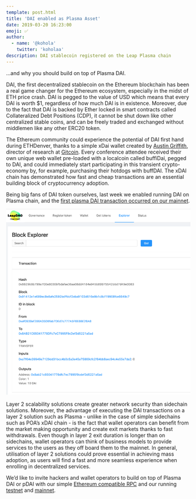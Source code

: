 ```yaml
---
template: post.html
title: 'DAI enabled as Plasma Asset'
date: 2019-03-20 16:23:00
emoji: ✅
author:
  - name: '@kohola'
    twitter: 'koholaa'
description: DAI stablecoin registered on the Leap Plasma chain
---
```


...and why you should build on top of Plasma DAI.

DAI, the first decentralized stablecoin on the Ethereum blockchain has been a real game changer for the Ethereum ecosystem, especially in the midst of ETH price crash. DAI is pegged to the value of USD which means that every DAI is worth \$1, regardless of how much DAI is in existence. Moreover, due to the fact that DAI is backed by Ether locked in smart contracts called Collateralized Debt Positions (CDP), it cannot be shut down like other centralized stable coins, and can be freely traded and exchanged without middlemen like any other ERC20 token.

The Ethereum community could experience the potential of DAI first hand during ETHDenver, thanks to a simple xDai wallet created by [Austin Griffith](https://github.com/austintgriffith/burner-wallet), director of research at [Gitcoin](https://gitcoin.co/). Every conference attendee received their own unique web wallet pre-loaded with a localcoin called buffiDai, pegged to DAI, and could immediately start participating in this transient crypto-economy by, for example, purchasing their hotdogs with buffDAI. The xDAI chain has demonstrated how fast and cheap transactions are an essential building block of cryptocurrency adoption.

Being big fans of DAI token ourselves, last week we enabled running DAI on Plasma chain, and the [first plasma DAI transaction occurred on our mainnet](https://twitter.com/leapdao/status/1105791584531087360).

<img src="/img/blog/daiTx.png" alt="First ever Plasma DAI transfer on LeapDAO mainnet">

Layer 2 scalability solutions create greater network security than sidechain solutions. Moreover, the advantage of executing the DAI transactions on a layer 2 solution such as Plasma - unlike in the case of simple sidechains such as POA’s xDAI chain - is the fact that wallet operators can benefit from the market making opportunity and create exit markets thanks to fast withdrawals. Even though in layer 2 exit duration is longer than on sidechains, wallet operators can think of business models to provide services to the users as they off board them to the mainnet. In general, utilisation of layer 2 solutions could prove essential in achieving mass adoption, as users will find a fast and more seamless experience when enrolling in decentralized services.

We’d like to invite hackers and wallet operators to build on top of Plasma DAI or pDAI with our simple [Ethereum compatible RPC](https://docs.leapdao.org/json-rpc/web3.eth/) and our running [testnet](https://testnet.leapdao.org) and [mainnet](https://mainnet.leapdao.org).
